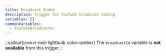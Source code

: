 ```yaml
---
title: Broadcast Ended
description: Trigger for YouTube broadcast ending
variables: []
commonVariables:
  - YouTubeBroadcaster
---
```


::callout{icon=i-mdi-lightbulb color=amber}
The `broadcastId` variable is **not available** from this trigger
::